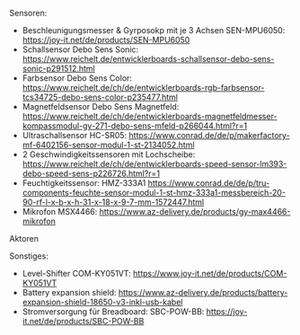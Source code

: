 Sensoren:
- Beschleunigungsmesser & Gyrposokp mit je 3 Achsen SEN-MPU6050: https://joy-it.net/de/products/SEN-MPU6050
- Schallsensor Debo Sens Sonic: https://www.reichelt.de/entwicklerboards-schallsensor-debo-sens-sonic-p291512.html
- Farbsensor Debo Sens Color: https://www.reichelt.de/ch/de/entwicklerboards-rgb-farbsensor-tcs34725-debo-sens-color-p235477.html 
- Magnetfeldsensor Debo Sens Magnetfeld: https://www.reichelt.de/ch/de/entwicklerboards-magnetfeldmesser-kompassmodul-gy-271-debo-sens-mfeld-p266044.html?r=1
- Ultraschallsensor HC-SR05: https://www.conrad.de/de/p/makerfactory-mf-6402156-sensor-modul-1-st-2134052.html 
- 2 Geschwindigkeitssensoren mit Lochscheibe: https://www.reichelt.de/ch/de/entwicklerboards-speed-sensor-lm393-debo-speed-sens-p226726.html?r=1 
- Feuchtigkeitssensor: HMZ-333A1 https://www.conrad.de/de/p/tru-components-feuchte-sensor-modul-1-st-hmz-333a1-messbereich-20-90-rf-l-x-b-x-h-31-x-18-x-9-7-mm-1572447.html
- Mikrofon MSX4466: https://www.az-delivery.de/products/gy-max4466-mikrofon

Aktoren




Sonstiges:
- Level-Shifter COM-KY051VT: https://www.joy-it.net/de/products/COM-KY051VT 
- Battery expansion shield: https://www.az-delivery.de/products/battery-expansion-shield-18650-v3-inkl-usb-kabel
- Stromversorgung für Breadboard: SBC-POW-BB: https://joy-it.net/de/products/SBC-POW-BB